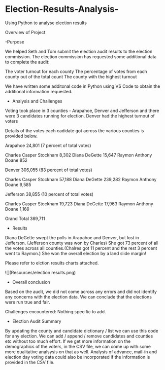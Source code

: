 # Election-Results-Analysis-
Using Python to analyse election results

Overview of Project

-Purpose

We helped Seth and Tom submit the election audit results to the election commission.
The election commission has requested some additional data to complete the audit:

The voter turnout for each county
The percentage of votes from each county out of the total count
The county with the highest turnout

We have written some additonal code in Python using VS Code to obtain the additional information requested.


- Analysis and Challenges

Voting took place in 3 counties - Arapahoe, Denver and Jefferson and there were 3 candidates running for election.
Denver had the highest turnout of voters

Details of the votes each cadidate got across the various counties is provided below.



Arapahoe	 24,801 (7 percent of total votes)

  Charles Casper Stockham	 8,302 
  Diana DeGette	                15,647 
  Raymon Anthony Doane	           852 

Denver	        306,055 (83 percent of total votes)

  Charles Casper Stockham	 57,188 
  Diana DeGette	                239,282 
  Raymon Anthony Doane	          9,585 

Jefferson	 38,855 (10 percent of total votes)
 
  Charles Casper Stockham	 19,723 
  Diana DeGette	                 17,963 
  Raymon Anthony Doane	          1,169 

Grand Total	 369,711 



- Results 

Diana DeGette swept the polls in Arapahoe and Denver, but lost in Jefferson. (Jefferson county was won by Charles)
She got 73 percent of all the votes across all counties.(Chalres got 11 percent and the rest 3 percent went to Raymon.)
She won the overall election by a land slide margin!

Please refer to elction results charts attached.

![](Resources/election results.png)

- Overall conclusion

Based on the audit, we did not come across any errors and did not identify any concerns with the election data.
We can conclude that the elections were run true and fair. 

Challenges encountered: Nothing specific to add.

- Election Audit Summary

By updating the county and candidate dictionary / list we can use this code for any election.
We can add / append / remove candidates and counties etc without too much effort.
If we get more information on the demographics of the voters, in the CSV file, we can come up with some more qualitative analsysis on that as well.
Analysis of advance, mail-in and election day voting data could also be incorporated if the information is provided in the CSV file.





